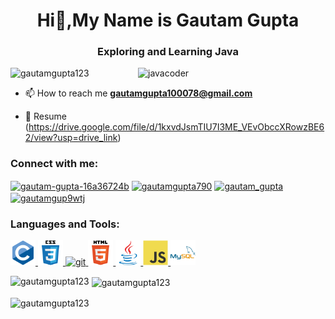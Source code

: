 <h1 align="center">Hi👋,My Name is Gautam Gupta</h1>
<h3 align="center">Exploring and Learning Java</h3>

<img align="right" alt="javacoder" width="300" src="https://miro.medium.com/v2/resize:fit:1000/1*yX1tKixQk7eAWxX9bktJ4Q.gif">

<p align="left"> <img src="https://komarev.com/ghpvc/?username=gautamgupta123&label=Profile%20views&color=0e75b6&style=flat" alt="gautamgupta123" /> </p>

- 📫 How to reach me **gautamgupta100078@gmail.com**

- 📄 Resume
(https://drive.google.com/file/d/1kxvdJsmTIU7I3ME_VEvObccXRowzBE62/view?usp=drive_link)

<h3 align="left">Connect with me:</h3>
<p align="left">
<a href="https://linkedin.com/in/gautam-gupta-16a36724b" target="blank"><img align="center" src="https://raw.githubusercontent.com/rahuldkjain/github-profile-readme-generator/master/src/images/icons/Social/linked-in-alt.svg" alt="gautam-gupta-16a36724b" height="30" width="40" /></a>
<a href="https://instagram.com/gautamgupta790" target="blank"><img align="center" src="https://raw.githubusercontent.com/rahuldkjain/github-profile-readme-generator/master/src/images/icons/Social/instagram.svg" alt="gautamgupta790" height="30" width="40" /></a>
<a href="https://www.leetcode.com/gautam_gupta" target="blank"><img align="center" src="https://raw.githubusercontent.com/rahuldkjain/github-profile-readme-generator/master/src/images/icons/Social/leet-code.svg" alt="gautam_gupta" height="30" width="40" /></a>
<a href="https://auth.geeksforgeeks.org/user/gautamgup9wtj" target="blank"><img align="center" src="https://raw.githubusercontent.com/rahuldkjain/github-profile-readme-generator/master/src/images/icons/Social/geeks-for-geeks.svg" alt="gautamgup9wtj" height="30" width="40" /></a>
</p>

<h3 align="left">Languages and Tools:</h3>
<p align="left"> <a href="https://www.cprogramming.com/" target="_blank" rel="noreferrer"> <img src="https://raw.githubusercontent.com/devicons/devicon/master/icons/c/c-original.svg" alt="c" width="40" height="40"/> </a> <a href="https://www.w3schools.com/css/" target="_blank" rel="noreferrer"> <img src="https://raw.githubusercontent.com/devicons/devicon/master/icons/css3/css3-original-wordmark.svg" alt="css3" width="40" height="40"/> </a> <a href="https://git-scm.com/" target="_blank" rel="noreferrer"> <img src="https://www.vectorlogo.zone/logos/git-scm/git-scm-icon.svg" alt="git" width="40" height="40"/> </a> <a href="https://www.w3.org/html/" target="_blank" rel="noreferrer"> <img src="https://raw.githubusercontent.com/devicons/devicon/master/icons/html5/html5-original-wordmark.svg" alt="html5" width="40" height="40"/> </a> <a href="https://www.java.com" target="_blank" rel="noreferrer"> <img src="https://raw.githubusercontent.com/devicons/devicon/master/icons/java/java-original.svg" alt="java" width="40" height="40"/> </a> <a href="https://developer.mozilla.org/en-US/docs/Web/JavaScript" target="_blank" rel="noreferrer"> <img src="https://raw.githubusercontent.com/devicons/devicon/master/icons/javascript/javascript-original.svg" alt="javascript" width="40" height="40"/> </a> <a href="https://www.mysql.com/" target="_blank" rel="noreferrer"> <img src="https://raw.githubusercontent.com/devicons/devicon/master/icons/mysql/mysql-original-wordmark.svg" alt="mysql" width="40" height="40"/> </a> </p>

<p><img align="left" src="https://github-readme-stats.vercel.app/api/top-langs?username=gautamgupta123&show_icons=true&locale=en&layout=compact" alt="gautamgupta123" /></p>

<p>&nbsp;<img align="center" src="https://github-readme-stats.vercel.app/api?username=gautamgupta123&show_icons=true&locale=en" alt="gautamgupta123" /></p>

<p><img align="center" src="https://github-readme-streak-stats.herokuapp.com/?user=gautamgupta123&" alt="gautamgupta123" /></p>
